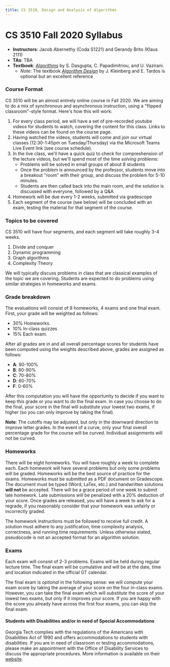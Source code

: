 ```yaml
---
title: CS 3510, Design and Analysis of Algorithms
---
```


# CS 3510 Fall 2020 Syllabus

- **Instructors**: Jacob Abernethy (Coda S1221) and Gerandy Brito (Klaus 2111)
- **TAs**: TBA
- **Textbook**: [*Algorithms*](https://www.amazon.com/Algorithms-Sanjoy-Dasgupta/dp/0073523402) by S. Dasgupta, C. Papadimitriou, and U. Vazirani.
  - *Note*: The textbook [*Algorithm Design*](https://www.amazon.com/Algorithm-Design-Jon-Kleinberg/dp/0321295358) by J. Kleinberg and E. Tardos is optional but an excellent reference

### Course Format

CS 3510 will be an almost entirely online course in Fall 2020. We are aiming to do a mix of synchronous and asynchronous instruction, using a "flipped classroom"-style format. Here's how this will work:

1. For every class period, we will have a set of pre-recorded youtube videos for students to watch, covering the content for this class. Links to these videos can be found on the course page.
2. Having watched the videos, students will come and join our virtual classes (12:30-1:45pm on Tuesday/Thursday) via the Microsoft Teams Live Event link (see course schedule).
3. In the live class, we'll have a quick quiz to check for compreshension of the lecture videos, but we'll spend most of the time *solving problems*:
    + Problems will be solved in small groups of about 8 students
    + Once the problem is announced by the professor, students move into a breakout "room" with their group, and discuss the problem for 5-10 minutes.
    + Students are then called back into the main room, and the solution is discussed with everyone, followed by a Q&A
4. Homework will be due every 1-2 weeks, submitted via gradescope
5. Each segment of the course (see below) will be concluded with an exam, testing the material for that segment of the course.


### Topics to be covered

CS 3510 will have four segments, and each segment will take roughly 3-4 weeks.

1. Divide and conquer 
1. Dynamic programming
1. Graph algorithms
1. Complexity Theory

We will typically discuss problems in class that are classical examples of the topic we are covering. Students are expected to do problems using similar strategies in homeworks and exams.

### Grade breakdown

The evaluations will consist of 8 homeworks, 4 exams and one final exam. First, your grade will be weighted as follows:
- 30% Homeworks. 
- 10% In-class quizzes
- 15% Each exam. 

After all grades are in and all overall percentage scores for students have been computed using the weights described above, grades
are assigned as follows:
- **A**: 90-100%
- **B**: 80-90%
- **C**: 70-80%
- **D**: 60-70%
- **F**: 0-60%

After this computation you will have the opportunity to decide if you want to keep this grade or you want to do the final exam. In case you choose to do the final, your score in the final will substitute your lowest two exams, if higher (so you can only improve by taking the final).

**Note**: The cutoffs may be adjusted, but only in the downward direction to improve letter grades.  In the event of a curve,
only your final overall percentage grade for the course will be curved. Individual assignments will not be curved.

### Homeworks

There will be eight homeworks. You will have roughly a week to complete each. Each homework will have several problems but only some problems will be graded. Homeworks will be the best source of practice for the exams. Homeworks must be submitted as a PDF document on Gradescope. The document must be typed (Word, LaTex, etc.) and handwritten solutions **will not** be accepted. There will be a grace period of one week to submit late homework. Late submissions will be penalized with a 20% deduction of your score. Once grades are released, you will have a week to ask for a regrade, if you reasonably consider that your homework was unfairly or incorrectly graded.
 
The homework instructions must be followed to receive full credit. A solution must adhere to any justification, time complexity analysis, correctness, and running time requirements. Unless otherwise stated, pseudocode is not an accepted format for an algorithm solution.

### Exams

Each exam will consist of 2-3 problems. Exams will be held during regular lecture time. The final exam will be cumulative and will be at the date, time and location indicated in the official GT calendar.

The final exam is *optional* in the following sense: we will compute your exam score by taking the average of your score on the four in-class exams. However, you can take the final exam which will *substitute* the score of your lowest two exams, but only if it improves your score. If you are happy with the score you already have across the first four exams, you can skip the final exam.

#### Students with Disabilities and/or in need of Special Accommodations

Georgia Tech complies with the regulations of the Americans with Disabilities Act of 1990 and offers accommodations to students with disabilities. If you are in need of classroom or testing accommodations, please make an appointment with the Office of Disability Services to discuss the appropriate procedures. More information is available on their [website](http://disabilityservices.gatech.edu/).



